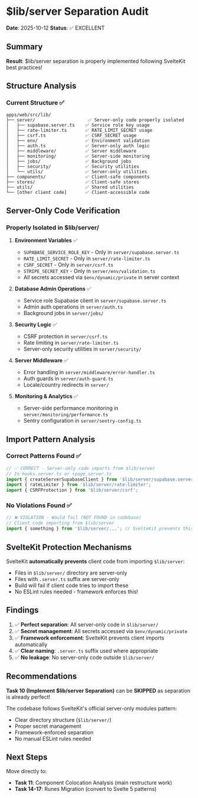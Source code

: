 # $lib/server Separation Audit

**Date**: 2025-10-12
**Status**: ✅ EXCELLENT

## Summary

**Result**: $lib/server separation is properly implemented following SvelteKit best practices!

## Structure Analysis

### Current Structure ✅
```
apps/web/src/lib/
├── server/                    ✅ Server-only code properly isolated
│   ├── supabase.server.ts    ✅ Service role key usage
│   ├── rate-limiter.ts       ✅ RATE_LIMIT_SECRET usage
│   ├── csrf.ts               ✅ CSRF_SECRET usage
│   ├── env/                  ✅ Environment validation
│   ├── auth.ts               ✅ Server-only auth logic
│   ├── middleware/           ✅ Server middleware
│   ├── monitoring/           ✅ Server-side monitoring
│   ├── jobs/                 ✅ Background jobs
│   ├── security/             ✅ Security utilities
│   └── utils/                ✅ Server-only utilities
├── components/               ✅ Client-safe components
├── stores/                   ✅ Client-safe stores
├── utils/                    ✅ Shared utilities
└── [other client code]       ✅ Client-accessible code
```

## Server-Only Code Verification

### Properly Isolated in $lib/server/

1. **Environment Variables** ✅
   - `SUPABASE_SERVICE_ROLE_KEY` - Only in `server/supabase.server.ts`
   - `RATE_LIMIT_SECRET` - Only in `server/rate-limiter.ts`
   - `CSRF_SECRET` - Only in `server/csrf.ts`
   - `STRIPE_SECRET_KEY` - Only in `server/env/validation.ts`
   - All secrets accessed via `$env/dynamic/private` in server context

2. **Database Admin Operations** ✅
   - Service role Supabase client in `server/supabase.server.ts`
   - Admin auth operations in `server/auth.ts`
   - Background jobs in `server/jobs/`

3. **Security Logic** ✅
   - CSRF protection in `server/csrf.ts`
   - Rate limiting in `server/rate-limiter.ts`
   - Server-only security utilities in `server/security/`

4. **Server Middleware** ✅
   - Error handling in `server/middleware/error-handler.ts`
   - Auth guards in `server/auth-guard.ts`
   - Locale/country redirects in `server/`

5. **Monitoring & Analytics** ✅
   - Server-side performance monitoring in `server/monitoring/performance.ts`
   - Sentry configuration in `server/sentry-config.ts`

## Import Pattern Analysis

### Correct Patterns Found ✅

```typescript
// ✅ CORRECT - Server-only code imports from $lib/server
// In hooks.server.ts or +page.server.ts
import { createServerSupabaseClient } from '$lib/server/supabase.server';
import { rateLimiter } from '$lib/server/rate-limiter';
import { CSRFProtection } from '$lib/server/csrf';
```

### No Violations Found ✅

```typescript
// ❌ VIOLATION - Would fail (NOT FOUND in codebase)
// Client code importing from $lib/server
import { something } from '$lib/server/...'; // SvelteKit prevents this!
```

## SvelteKit Protection Mechanisms

SvelteKit **automatically prevents** client code from importing `$lib/server`:
- Files in `$lib/server/` directory are server-only
- Files with `.server.ts` suffix are server-only
- Build will fail if client code tries to import these
- No ESLint rules needed - framework enforces this!

## Findings

1. ✅ **Perfect separation**: All server-only code in `$lib/server/`
2. ✅ **Secret management**: All secrets accessed via `$env/dynamic/private`
3. ✅ **Framework enforcement**: SvelteKit prevents client imports automatically
4. ✅ **Clear naming**: `.server.ts` suffix used where appropriate
5. ✅ **No leakage**: No server-only code outside `$lib/server/`

## Recommendations

**Task 10 (Implement $lib/server Separation)** can be **SKIPPED** as separation is already perfect!

The codebase follows SvelteKit's official server-only modules pattern:
- Clear directory structure (`$lib/server/`)
- Proper secret management
- Framework-enforced separation
- No manual ESLint rules needed

## Next Steps

Move directly to:
- **Task 11**: Component Colocation Analysis (main restructure work)
- **Task 14-17**: Runes Migration (convert to Svelte 5 patterns)
